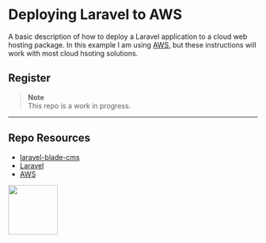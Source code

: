 # Deploying Laravel to AWS

A basic description of how to deploy a Laravel application to a cloud web hosting package. In this example I am using [AWS](https://aws.amazon.com/free/), but these instructions will work with most cloud hsoting solutions.

## Register

> **Note**   
> This repo is a work in progress.

***

## Repo Resources

* [laravel-blade-cms](https://github.com/codeadamca/laravel-blade-cms)
* [Laravel](https://laravel.com/)
* [AWS](https://aws.amazon.com/free/)

<a href="https://codeadam.ca">
<img src="https://codeadam.ca/images/code-block.png" width="100">
</a>
